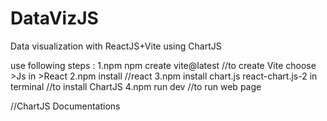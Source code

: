 # DataVizJS
Data visualization with ReactJS+Vite using ChartJS

use following steps :
1.npm npm create vite@latest //to create Vite choose >Js in >React
2.npm install //react
3.npm install chart.js react-chart.js-2 in terminal //to install ChartJS
4.npm run dev //to run web page 

//ChartJS Documentations  
